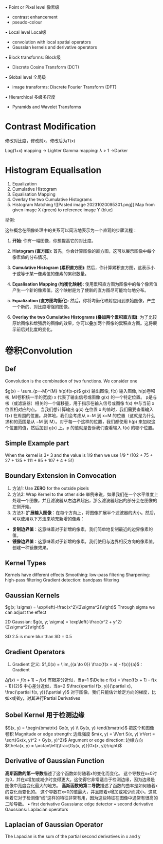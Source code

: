 • Point or Pixel level 像素级
  - contrast enhancement
  - pseudo-colour

• Local level Local级
  - convolution with local spatial operators
  - Gaussian kernels and derivative operators

• Block transforms: Block级
  - Discrete Cosine Transform (DCT)

• Global level 全局级
  - image transforms: Discrete Fourier Transform (DFT)

• Hierarchical 多级多尺度
  - Pyramids and Wavelet Transforms
# Contrast Modification
修改对比度，修改前x，修改后为T(x)

Log(1+x) mapping -> Lighter
Gamma mapping: λ > 1 ->Darker

# Histogram Equalisation

1. Equalization
2. Cumulative Histogram
3. Equalisation Mapping
4. Overlay the two Cumulative Histograms
5. Histogram Matching
![[Pasted image 20231020095301.png]]
Map from given image X (green) to reference image Y (blue)

举例:
  
这些概念在图像处理中的关系可以简洁地表示为一个直观的步骤流程：

1. **开始**: 你有一幅图像，你想提高它的对比度。
    
2. **Histogram (直方图)**: 首先，你会计算图像的直方图，这可以展示图像中每个像素值的分布情况。
    
3. **Cumulative Histogram (累积直方图)**: 然后，你计算累积直方图，这表示小于或等于某一像素值的像素的累积数量。
    
4. **Equalisation Mapping (均衡化映射)**: 使用累积直方图为图像中的每个像素值产生一个新的像素值。这个映射是为了使新的直方图尽可能均匀地分布。
    
5. **Equalization (直方图均衡化)**: 然后，你将均衡化映射应用到原始图像，产生一个新的、对比度增强的图像。
    
6. **Overlay the two Cumulative Histograms (叠加两个累积直方图)**: 为了比较原始图像和增强后的图像的效果，你可以叠加两个图像的累积直方图。这将展示前后对比度的变化。
# 卷积Convolution
## Def

Convolution is the combination of two functions. We consider one 

$g(x) = \sum_{p=-M}^{M} h(p)f(x-p)$
g(x) 输出图像, f(x) 输入图像, h(p)卷积核, M(卷积核一半的宽度)
x 代表了输出信号或图像 g(x) 的一个特定位置。
p是与核（或滤波器）相关的一个偏移量，用于指示在输入信号或图像 f(x) 中与当前 x 位置相对应的点。
当我们想计算输出 g(x) 在位置 x 的值时，我们需要查看输入f(x) 在周围的位置。具体地，我们会考虑从 x−M 到 x+M 的位置（这就是为什么求和的范围是从 −M 到 M）。对于每一个这样的位置，我们都使用 h(p) 来加权这个位置的值，然后加到 g(x) 上。p 的值就是告诉我们查看输入 f(x) 的哪个位置。

## Simple Example part 
When the kernel is 3* 3 and the value is 1/9 then we use 1/9 * (102 + 75 + 27 + 135 + 111 + 95 + 107 + 4 + 51)
## Boundary Extension in Convocation 
1. 方法1: Use **ZERO** for the outside pixels
2. 方法2: Wrap Kernel to the other side 举例来说，如果我们在一个水平维度上处理一个图像，并且滤波器从右边界超出，那么滤波器超出的部分会在图像的左侧开始。
3. 方法3: **扩展输入图像**：在每个方向上，将图像扩展半个滤波器的大小。然后，可以使用以下方法来填充新增的像素：
- **复制边界值**：这意味着对于新增的像素，我们简单地复制最近的边界像素的值。
- **镜像边界值**：这意味着对于新增的像素，我们使用与边界相反方向的像素值，创建一种镜像效果。
## Kernel Types
Kernels have different effects
Smoothing: low-pass filtering
Sharpening: high-pass filtering
Gradient detection: bandpass filtering

## Gaussian Kernels
$g(x; \sigma) = \exp\left(-\frac{x^2}{2\sigma^2}\right)$ 
Through sigma we can adjust the effect

2D Gaussian: $g(x, y; \sigma) = \exp\left(-\frac{x^2 + y^2}{2\sigma^2}\right)$

SD 2.5 is more blur than SD = 0.5

## Gradient Operators
1. Gradient 定义: 
$f_0(x) = \lim_{{a \to 0}} \frac{f(x + a) - f(x)}{a}$ : Gradient

$\Delta f(x) = f(x + 1) - f(x)$  有限差分近似，当a=1
$\Delta c f(x) = \frac{f(x + 1) - f(x - 1)}{2}$ 中心差分近似，当a=2
$\frac{\partial f(x, y)}{\partial x}, \frac{\partial f(x, y)}{\partial y}$ 对于图像，我们只能估计给定方向的梯度，比如x或者y，对其进行Partial Derivatives

## Sobel Kernel 用于检测边缘
$S(x, y) = \begin{bmatrix} Gx(x, y) \\ Gy(x, y) \end{bmatrix}$ 把这个和图像卷积
Magnitude or edge strength: 边缘强度
$m(x, y) = \lVert S(x, y) \rVert = \sqrt{Gx(x, y)^2 + Gy(x, y)^2}$
Argument or edge direction: 边缘方向
$\theta(x, y) = \arctan\left(\frac{Gy(x, y)}{Gx(x, y)}\right)$

## Derivative of Gaussian Function
**高斯函数的第一导数**描述了这个函数如何随着x的变化而变化。
这个导数在x=0时为0，并在x增加或减少时变得更大。这使得它非常适合于检测边缘，因为边缘是图像中亮度变化最大的地方。
**高斯函数的第二导数**描述了函数的曲率是如何随着x的变化而变化的。
这个导数在x=0的值最大，并且随着x增加或减少而减小。这意味着它对于检测像“线”这样的特征非常有用，因为这些特征在图像中通常有很高的二阶导数。
• first derivative Gaussians: edge detector
• second derivative Gaussians: Laplacian operators

## Laplacian of Gaussian Operator
The Lapacian is the sum of the partial second derivatives in x and y